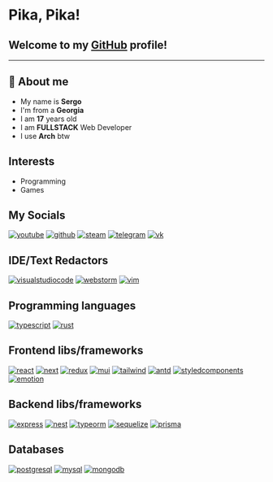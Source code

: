# Pika, Pika!
## Welcome to my [GitHub](https://github.com/s3rxio) profile!
-------
## 💬 About me  
- My name is **Sergo**
- I'm from a **Georgia**
- I am **17** years old
- I am **FULLSTACK** Web Developer
- I use **Arch** btw

## Interests
- Programming
- Games

## My Socials
[![youtube](https://img.shields.io/static/v1?label=&message=Youtube&color=191919&style=for-the-badge&logo=youtube&logoColor=white)](https://www.youtube.com/channel/UCeIhMtpxzuhbq7LBYPPJ7Xw)
[![github](https://img.shields.io/static/v1?label=&message=github&color=191919&style=for-the-badge&logo=github&logoColor=white)](https://github.com/s3rxio)
[![steam](https://img.shields.io/static/v1?label=&message=steam&color=191919&style=for-the-badge&logo=Steam&logoColor=white)](https://steamcommunity.com/id/s3rxio/)
[![telegram](https://img.shields.io/static/v1?label=&message=Telegram&color=191919&style=for-the-badge&logo=telegram&logoColor=white)](https://t.me/s3rxio)
[![vk](https://img.shields.io/static/v1?label=&message=VK&color=191919&style=for-the-badge&logo=vk&logoColor=white)](https://vk.com/s3rxio)

## IDE/Text Redactors
[![visualstudiocode](https://img.shields.io/static/v1?label=&message=VS%20Code&color=191919&style=for-the-badge&logo=visualstudiocode&logoColor=white)](https://code.visualstudio.com/)
[![webstorm](https://img.shields.io/static/v1?label=&message=WebStorm&color=191919&style=for-the-badge&logo=webstorm&logoColor=white)](https://www.jetbrains.com/webstorm/)
[![vim](https://img.shields.io/static/v1?label=&message=Vim&color=191919&style=for-the-badge&logo=vim&logoColor=white)](https://www.vim.org/)

## Programming languages
[![typescript](https://img.shields.io/static/v1?label=&message=TypeScript&color=191919&style=for-the-badge&logo=typescript&logoColor=white)](https://www.typescriptlang.org/)
[![rust](https://img.shields.io/static/v1?label=&message=Rust&color=191919&style=for-the-badge&logo=rust&logoColor=white)](https://www.rust-lang.org/)

## Frontend libs/frameworks
[![react](https://img.shields.io/static/v1?label=&message=React&color=191919&style=for-the-badge&logo=react&logoColor=white)](https://react.dev/)
[![next](https://img.shields.io/static/v1?label=&message=Next&color=191919&style=for-the-badge&logo=nextdotjs&logoColor=white)](https://nextjs.org/)
[![redux](https://img.shields.io/static/v1?label=&message=Redux&color=191919&style=for-the-badge&logo=redux&logoColor=white)](https://redux.js.org/)
[![mui](https://img.shields.io/static/v1?label=&message=MUI&color=191919&style=for-the-badge&logo=mui&logoColor=white)](https://mui.com/)
[![tailwind](https://img.shields.io/static/v1?label=&message=Tailwind&color=191919&style=for-the-badge&logo=tailwindcss&logoColor=white)](https://tailwindcss.com/)
[![antd](https://img.shields.io/static/v1?label=&message=AntD&color=191919&style=for-the-badge&logo=antdesign&logoColor=white)](https://ant.design/)
[![styledcomponents](https://img.shields.io/static/v1?label=&message=Styled%20Components&color=191919&style=for-the-badge&logo=styledcomponents&logoColor=white)](https://styled-components.com/)
[![emotion](https://img.shields.io/static/v1?label=&message=Emotion&color=191919&style=for-the-badge)](https://emotion.sh/docs/introduction)

## Backend libs/frameworks
[![express](https://img.shields.io/static/v1?label=&message=Express&color=191919&style=for-the-badge&logo=express&logoColor=white)](https://expressjs.com/)
[![nest](https://img.shields.io/static/v1?label=&message=Nest&color=191919&style=for-the-badge&logo=nestjs&logoColor=white)](https://nestjs.com/)
[![typeorm](https://img.shields.io/static/v1?label=&message=Typeorm&color=191919&style=for-the-badge)](https://typeorm.io/)
[![sequelize](https://img.shields.io/static/v1?label=&message=Sequelize&color=191919&style=for-the-badge&logo=sequelize&logoColor=white)](https://sequelize.org/)
[![prisma](https://img.shields.io/static/v1?label=&message=Prisma&color=191919&style=for-the-badge&logo=prisma&logoColor=white)](https://www.prisma.io/)

## Databases
[![postgresql](https://img.shields.io/static/v1?label=&message=PostgreSQL&color=191919&style=for-the-badge&logo=postgresql&logoColor=white)](https://www.postgresql.org/)
[![mysql](https://img.shields.io/static/v1?label=&message=MySQL&color=191919&style=for-the-badge&logo=mysql&logoColor=white)](https://www.mysql.com/)
[![mongodb](https://img.shields.io/static/v1?label=&message=MongoDB&color=191919&style=for-the-badge&logo=mongodb&logoColor=white)](https://www.mongodb.com/)
